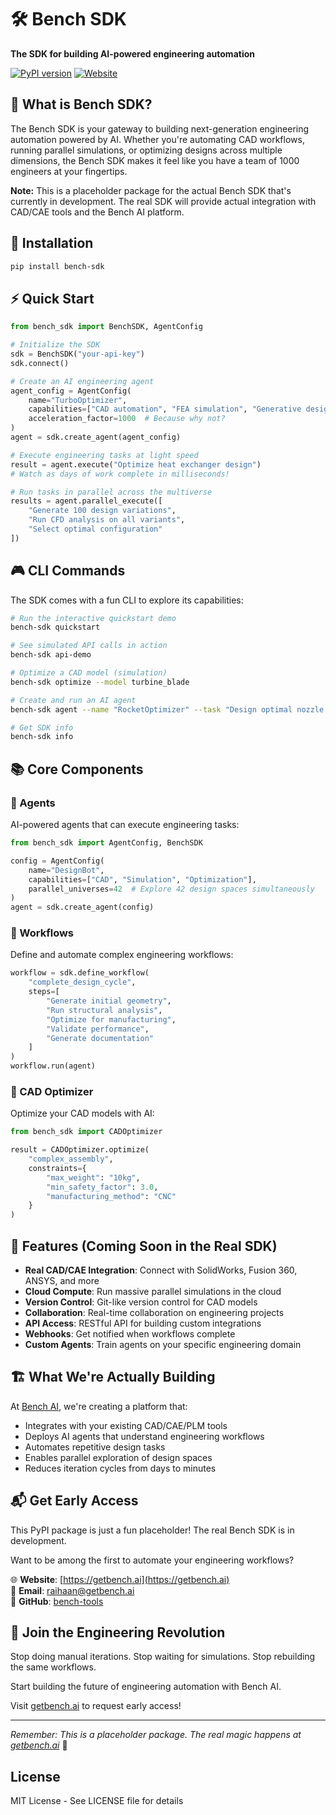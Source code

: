 # 🛠️ Bench SDK

**The SDK for building AI-powered engineering automation**

[![PyPI version](https://badge.fury.io/py/bench-sdk.svg)](https://badge.fury.io/py/bench-sdk)
[![Website](https://img.shields.io/badge/website-getbench.ai-blue)](https://getbench.ai)

## 🎯 What is Bench SDK?

The Bench SDK is your gateway to building next-generation engineering automation powered by AI. Whether you're automating CAD workflows, running parallel simulations, or optimizing designs across multiple dimensions, the Bench SDK makes it feel like you have a team of 1000 engineers at your fingertips.

**Note:** This is a placeholder package for the actual Bench SDK that's currently in development. The real SDK will provide actual integration with CAD/CAE tools and the Bench AI platform.

## 🚀 Installation

```bash
pip install bench-sdk
```

## ⚡ Quick Start

```python
from bench_sdk import BenchSDK, AgentConfig

# Initialize the SDK
sdk = BenchSDK("your-api-key")
sdk.connect()

# Create an AI engineering agent
agent_config = AgentConfig(
    name="TurboOptimizer",
    capabilities=["CAD automation", "FEA simulation", "Generative design"],
    acceleration_factor=1000  # Because why not?
)
agent = sdk.create_agent(agent_config)

# Execute engineering tasks at light speed
result = agent.execute("Optimize heat exchanger design")
# Watch as days of work complete in milliseconds!

# Run tasks in parallel across the multiverse
results = agent.parallel_execute([
    "Generate 100 design variations",
    "Run CFD analysis on all variants",
    "Select optimal configuration"
])
```

## 🎮 CLI Commands

The SDK comes with a fun CLI to explore its capabilities:

```bash
# Run the interactive quickstart demo
bench-sdk quickstart

# See simulated API calls in action
bench-sdk api-demo

# Optimize a CAD model (simulation)
bench-sdk optimize --model turbine_blade

# Create and run an AI agent
bench-sdk agent --name "RocketOptimizer" --task "Design optimal nozzle geometry"

# Get SDK info
bench-sdk info
```

## 📚 Core Components

### 🤖 Agents
AI-powered agents that can execute engineering tasks:

```python
from bench_sdk import AgentConfig, BenchSDK

config = AgentConfig(
    name="DesignBot",
    capabilities=["CAD", "Simulation", "Optimization"],
    parallel_universes=42  # Explore 42 design spaces simultaneously
)
agent = sdk.create_agent(config)
```

### 🔄 Workflows
Define and automate complex engineering workflows:

```python
workflow = sdk.define_workflow(
    "complete_design_cycle",
    steps=[
        "Generate initial geometry",
        "Run structural analysis", 
        "Optimize for manufacturing",
        "Validate performance",
        "Generate documentation"
    ]
)
workflow.run(agent)
```

### 🎯 CAD Optimizer
Optimize your CAD models with AI:

```python
from bench_sdk import CADOptimizer

result = CADOptimizer.optimize(
    "complex_assembly",
    constraints={
        "max_weight": "10kg",
        "min_safety_factor": 3.0,
        "manufacturing_method": "CNC"
    }
)
```

## 🌟 Features (Coming Soon in the Real SDK)

- **Real CAD/CAE Integration**: Connect with SolidWorks, Fusion 360, ANSYS, and more
- **Cloud Compute**: Run massive parallel simulations in the cloud
- **Version Control**: Git-like version control for CAD models
- **Collaboration**: Real-time collaboration on engineering projects
- **API Access**: RESTful API for building custom integrations
- **Webhooks**: Get notified when workflows complete
- **Custom Agents**: Train agents on your specific engineering domain

## 🏗️ What We're Actually Building

At [Bench AI](https://getbench.ai), we're creating a platform that:

- Integrates with your existing CAD/CAE/PLM tools
- Deploys AI agents that understand engineering workflows
- Automates repetitive design tasks
- Enables parallel exploration of design spaces
- Reduces iteration cycles from days to minutes

## 📬 Get Early Access

This PyPI package is just a fun placeholder! The real Bench SDK is in development.

Want to be among the first to automate your engineering workflows?

🌐 **Website**: [https://getbench.ai](https://getbench.ai)  
📧 **Email**: raihaan@getbench.ai  
🐙 **GitHub**: [bench-tools](https://github.com/bench-tools)

## 🎉 Join the Engineering Revolution

Stop doing manual iterations. Stop waiting for simulations. Stop rebuilding the same workflows.

Start building the future of engineering automation with Bench AI.

Visit [getbench.ai](https://getbench.ai) to request early access!

---

*Remember: This is a placeholder package. The real magic happens at [getbench.ai](https://getbench.ai)* 🚀

## License

MIT License - See LICENSE file for details